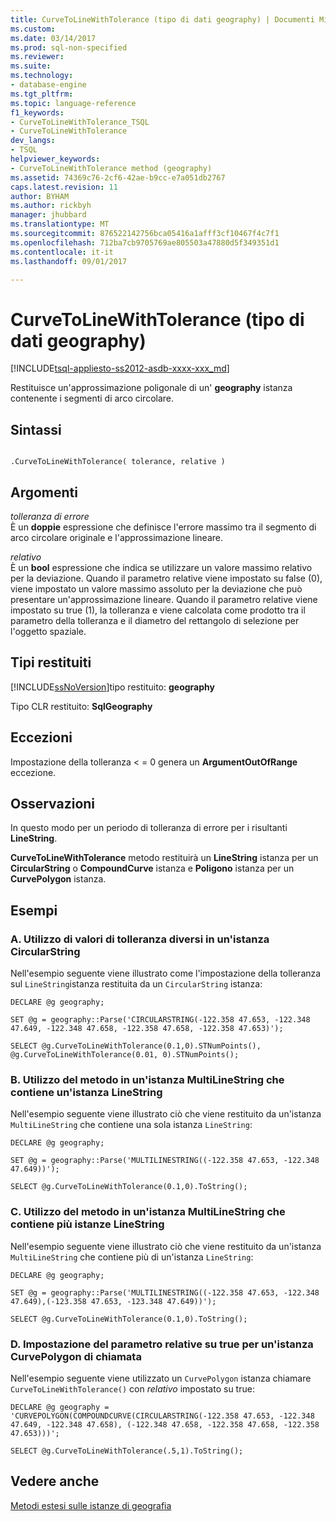 ```yaml
---
title: CurveToLineWithTolerance (tipo di dati geography) | Documenti Microsoft
ms.custom: 
ms.date: 03/14/2017
ms.prod: sql-non-specified
ms.reviewer: 
ms.suite: 
ms.technology:
- database-engine
ms.tgt_pltfrm: 
ms.topic: language-reference
f1_keywords:
- CurveToLineWithTolerance_TSQL
- CurveToLineWithTolerance
dev_langs:
- TSQL
helpviewer_keywords:
- CurveToLineWithTolerance method (geography)
ms.assetid: 74369c76-2cf6-42ae-b9cc-e7a051db2767
caps.latest.revision: 11
author: BYHAM
ms.author: rickbyh
manager: jhubbard
ms.translationtype: MT
ms.sourcegitcommit: 876522142756bca05416a1afff3cf10467f4c7f1
ms.openlocfilehash: 712ba7cb9705769ae805503a47880d5f349351d1
ms.contentlocale: it-it
ms.lasthandoff: 09/01/2017

---
```

# <a name="curvetolinewithtolerance-geography-data-type"></a>CurveToLineWithTolerance (tipo di dati geography)
[!INCLUDE[tsql-appliesto-ss2012-asdb-xxxx-xxx_md](../../includes/tsql-appliesto-ss2012-asdb-xxxx-xxx-md.md)]

  Restituisce un'approssimazione poligonale di un' **geography** istanza contenente i segmenti di arco circolare.  
  
## <a name="syntax"></a>Sintassi  
  
```  
  
.CurveToLineWithTolerance( tolerance, relative )  
```  
  
## <a name="arguments"></a>Argomenti  
 *tolleranza di errore*  
 È un **doppie** espressione che definisce l'errore massimo tra il segmento di arco circolare originale e l'approssimazione lineare.  
  
 *relativo*  
 È un **bool** espressione che indica se utilizzare un valore massimo relativo per la deviazione. Quando il parametro relative viene impostato su false (0), viene impostato un valore massimo assoluto per la deviazione che può presentare un'approssimazione lineare.  Quando il parametro relative viene impostato su true (1), la tolleranza e viene calcolata come prodotto tra il parametro della tolleranza e il diametro del rettangolo di selezione per l'oggetto spaziale.  
  
## <a name="return-types"></a>Tipi restituiti  
 [!INCLUDE[ssNoVersion](../../includes/ssnoversion-md.md)]tipo restituito: **geography**  
  
 Tipo CLR restituito: **SqlGeography**  
  
## <a name="exceptions"></a>Eccezioni  
 Impostazione della tolleranza < = 0 genera un **ArgumentOutOfRange** eccezione.  
  
## <a name="remarks"></a>Osservazioni  
 In questo modo per un periodo di tolleranza di errore per i risultanti **LineString**.  
  
 **CurveToLineWithTolerance** metodo restituirà un **LineString** istanza per un **CircularString** o **CompoundCurve** istanza e **Poligono** istanza per un **CurvePolygon** istanza.  
  
## <a name="examples"></a>Esempi  
  
### <a name="a-using-different-tolerance-values-on-a-circularstring-instance"></a>A. Utilizzo di valori di tolleranza diversi in un'istanza CircularString  
 Nell'esempio seguente viene illustrato come l'impostazione della tolleranza sul `LineString`istanza restituita da un `CircularString` istanza:  
  
 `DECLARE @g geography;`  
  
 `SET @g = geography::Parse('CIRCULARSTRING(-122.358 47.653, -122.348 47.649, -122.348 47.658, -122.358 47.658, -122.358 47.653)');`  
  
 `SELECT @g.CurveToLineWithTolerance(0.1,0).STNumPoints(), @g.CurveToLineWithTolerance(0.01, 0).STNumPoints();`  
  
### <a name="b-using-the-method-on-a-multilinestring-instance-containing-one-linestring"></a>B. Utilizzo del metodo in un'istanza MultiLineString che contiene un'istanza LineString  
 Nell'esempio seguente viene illustrato ciò che viene restituito da un'istanza `MultiLineString` che contiene una sola istanza `LineString`:  
  
 `DECLARE @g geography;`  
  
 `SET @g = geography::Parse('MULTILINESTRING((-122.358 47.653, -122.348 47.649))');`  
  
 `SELECT @g.CurveToLineWithTolerance(0.1,0).ToString();`  
  
### <a name="c-using-the-method-on-a-multilinestring-instance-containing-multiple-linestrings"></a>C. Utilizzo del metodo in un'istanza MultiLineString che contiene più istanze LineString  
 Nell'esempio seguente viene illustrato ciò che viene restituito da un'istanza `MultiLineString` che contiene più di un'istanza `LineString`:  
  
 `DECLARE @g geography;`  
  
 `SET @g = geography::Parse('MULTILINESTRING((-122.358 47.653, -122.348 47.649),(-123.358 47.653, -123.348 47.649))');`  
  
 `SELECT @g.CurveToLineWithTolerance(0.1,0).ToString();`  
  
### <a name="d-setting-relative-to-true-for-an-invoking-curvepolygon-instance"></a>D. Impostazione del parametro relative su true per un'istanza CurvePolygon di chiamata  
 Nell'esempio seguente viene utilizzato un `CurvePolygon` istanza chiamare `CurveToLineWithTolerance()` con *relativo* impostato su true:  
  
 `DECLARE @g geography = 'CURVEPOLYGON(COMPOUNDCURVE(CIRCULARSTRING(-122.358 47.653, -122.348 47.649, -122.348 47.658), (-122.348 47.658, -122.358 47.658, -122.358 47.653)))';`  
  
 `SELECT @g.CurveToLineWithTolerance(.5,1).ToString();`  
  
## <a name="see-also"></a>Vedere anche  
 [Metodi estesi sulle istanze di geografia](../../t-sql/spatial-geography/extended-methods-on-geography-instances.md)  
  
  
